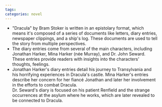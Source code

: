 ```yaml
---
tags: 
categories: novel
---
```


- "Dracula" by Bram Stoker is written in an epistolary format, which means it's composed of a series of documents like letters, diary entries, newspaper clippings, and a ship's log. These documents are used to tell the story from multiple perspectives.
- The diary entries come from several of the main characters, including Jonathan Harker, Mina Harker (née Murray), and Dr. John Seward. These entries provide readers with insights into the characters' thoughts, feelings.
- Jonathan Harker's diary entries detail his journey to Transylvania and his horrifying experiences in Dracula's castle.
  Mina Harker's entries describe her concern for her fiancé Jonathan and later her involvement in the efforts to combat Dracula.  
  Dr. Seward's diary is focused on his patient Renfield and the strange occurrences at the asylum where he works, which are later revealed to be connected to Dracula.